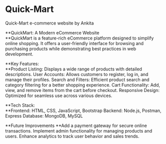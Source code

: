 # Quick-Mart
Quick-Mart e-commerce website by Ankita

**QuickMart: A Modern eCommerce Website  
**QuickMart is a feature-rich eCommerce platform designed to simplify online shopping. It offers a user-friendly interface for browsing and purchasing products while demonstrating best practices in web development.

**Key Features:  
**Product Listing: Displays a wide range of products with detailed descriptions.
User Accounts: Allows customers to register, log in, and manage their profiles.
Search and Filters: Efficient product search and category filtering for a better shopping experience.
Cart Functionality: Add, view, and remove items from the cart before checkout.
Responsive Design: Optimized for seamless use across various devices.

**Tech Stack:  
**Frontend: HTML, CSS, JavaScript, Bootstrap
Backend: Node.js, Postman, Express
Database:  MongoDB, MySQL

**Future Improvements
**Add a payment gateway for secure online transactions.
Implement admin functionality for managing products and users.
Enhance analytics to track user behavior and sales trends.

